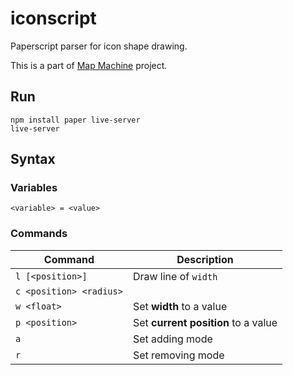 # iconscript

Paperscript parser for icon shape drawing.

This is a part of [Map Machine](https://github.com/enzet/map-machine) project.

## Run

```shell
npm install paper live-server
live-server
```

## Syntax

### Variables

```
<variable> = <value>
```

### Commands

| Command | Description |
|---|---|
| `l [<position>]` | Draw line of `width` |
| `c <position> <radius>` | |
| `w <float>` | Set __width__ to a value |
| `p <position>` | Set __current position__ to a value |
| `a` | Set adding mode |
| `r` | Set removing mode |
